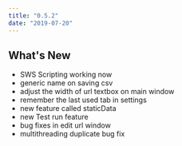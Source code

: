 ```yaml
---
title: "0.5.2"
date: "2019-07-20"
---
```


## What's New

- SWS Scripting working now
- generic name on saving csv
- adjust the width of url textbox on main window
- remember the last used tab in settings
- new feature called staticData
- new Test run feature
- bug fixes in edit url window
- multithreading duplicate bug fix